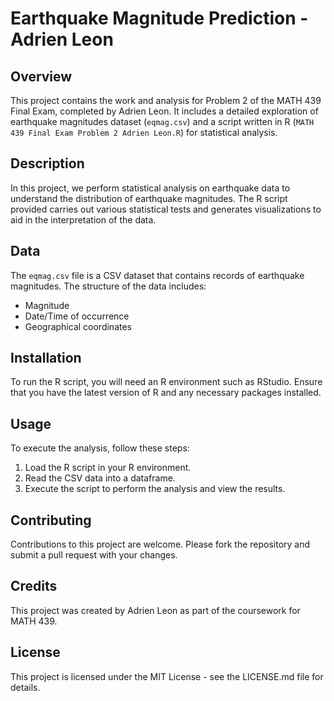 # Earthquake Magnitude Prediction - Adrien Leon

## Overview

This project contains the work and analysis for Problem 2 of the MATH 439 Final Exam, completed by Adrien Leon. It includes a detailed exploration of earthquake magnitudes dataset (`eqmag.csv`) and a script written in R (`MATH 439 Final Exam Problem 2 Adrien Leon.R`) for statistical analysis.

## Description

In this project, we perform statistical analysis on earthquake data to understand the distribution of earthquake magnitudes. The R script provided carries out various statistical tests and generates visualizations to aid in the interpretation of the data.

## Data

The `eqmag.csv` file is a CSV dataset that contains records of earthquake magnitudes. The structure of the data includes:
- Magnitude
- Date/Time of occurrence
- Geographical coordinates

## Installation

To run the R script, you will need an R environment such as RStudio. Ensure that you have the latest version of R and any necessary packages installed.

## Usage

To execute the analysis, follow these steps:
1. Load the R script in your R environment.
2. Read the CSV data into a dataframe.
3. Execute the script to perform the analysis and view the results.

## Contributing

Contributions to this project are welcome. Please fork the repository and submit a pull request with your changes.

## Credits

This project was created by Adrien Leon as part of the coursework for MATH 439.

## License

This project is licensed under the MIT License - see the LICENSE.md file for details.
